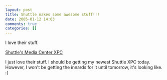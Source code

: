 ```yaml
---
layout: post
title: Shuttle makes some awesome stuff!!!
date: 2005-01-12 14:03
comments: true
categories: []
---
```

I love their stuff.

<a href="http://www.anandtech.com/tradeshows/showdoc.aspx?i=2317&p=5">Shuttle's Media Center XPC</a>

I just love their stuff. I should be getting my newest Shuttle XPC today. However, I won't be getting the innards for it until tomorrow, it's looking like. :(
